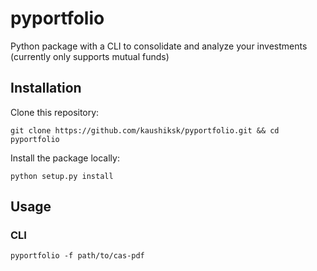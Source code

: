 # pyportfolio
Python package with a CLI to consolidate and analyze your investments (currently only supports mutual funds)

## Installation
Clone this repository:

`git clone https://github.com/kaushiksk/pyportfolio.git && cd pyportfolio`

Install the package locally:

`python setup.py install`


## Usage
### CLI
`pyportfolio -f path/to/cas-pdf`
